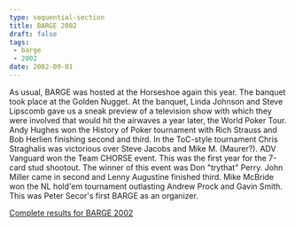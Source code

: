 ```yaml
---
type: sequential-section
title: BARGE 2002
draft: false
tags:
 - barge
 - 2002
date: 2002-09-01
---
```


As usual, BARGE was hosted at the Horseshoe again this year. The banquet took
place at the Golden Nugget. At the banquet, Linda Johnson and Steve Lipscomb
gave us a sneak preview of a television show with which they were involved that
would hit the airwaves a year later, the World Poker Tour. Andy Hughes won the
History of Poker tournament with Rich Strauss and Bob Herlien finishing second
and third. In the ToC-style tournament Chris Straghalis was victorious over
Steve Jacobs and Mike M. (Maurer?). ADV Vanguard won the Team CHORSE
event. This was the first year for the 7-card stud shootout. The winner of this
event was Don &quot;trythat&quot; Perry. John Miller came in second and Lenny
Augustine finished third. Mike McBride won the NL hold'em tournament outlasting
Andrew Prock and Gavin Smith. This was Peter Secor's first BARGE as an
organizer.

[Complete results for BARGE 2002](/barge/results/2002)
